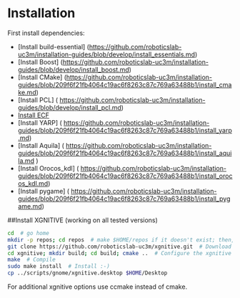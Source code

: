 # Installation 

First install dependencies:
- [Install build-essential] (https://github.com/roboticslab-uc3m/installation-guides/blob/develop/install_essentials.md)
- [Install Boost] (https://github.com/roboticslab-uc3m/installation-guides/blob/develop/install_boost.md)
- [Install CMake] (https://github.com/roboticslab-uc3m/installation-guides/blob/209f6f21fb4064c19ac6f8263c87c769a63488b1/install_cmake.md)
- [Install PCL] ( https://github.com/roboticslab-uc3m/installation-guides/blob/develop/install_pcl.md)
- [Install ECF](https://github.com/roboticslab-uc3m/installation-guides/blob/209f6f21fb4064c19ac6f8263c87c769a63488b1/install_ecf.md)
- [Install YARP] ( https://github.com/roboticslab-uc3m/installation-guides/blob/209f6f21fb4064c19ac6f8263c87c769a63488b1/install_yarp.md)
- [Install Aquila] ( https://github.com/roboticslab-uc3m/installation-guides/blob/209f6f21fb4064c19ac6f8263c87c769a63488b1/install_aquila.md )
- [Install Orocos_kdl] ( https://github.com/roboticslab-uc3m/installation-guides/blob/209f6f21fb4064c19ac6f8263c87c769a63488b1/install_orocos_kdl.md)
- [Install pygame] ( https://github.com/roboticslab-uc3m/installation-guides/blob/209f6f21fb4064c19ac6f8263c87c769a63488b1/install_pygame.md)

##Install XGNITIVE (working on all tested versions)

```bash
cd  # go home
mkdir -p repos; cd repos  # make $HOME/repos if it doesn't exist; then, enter it
git clone https://github.com/roboticslab-uc3m/xgnitive.git  # Download xgnitive software from the repository
cd xgnitive; mkdir build; cd build; cmake ..  # Configure the xgnitive software
make  # Compile
sudo make install  # Install :-)
cp ../scripts/gnome/xgnitive.desktop $HOME/Desktop
```
For additional xgnitive options use ccmake instead of cmake.
